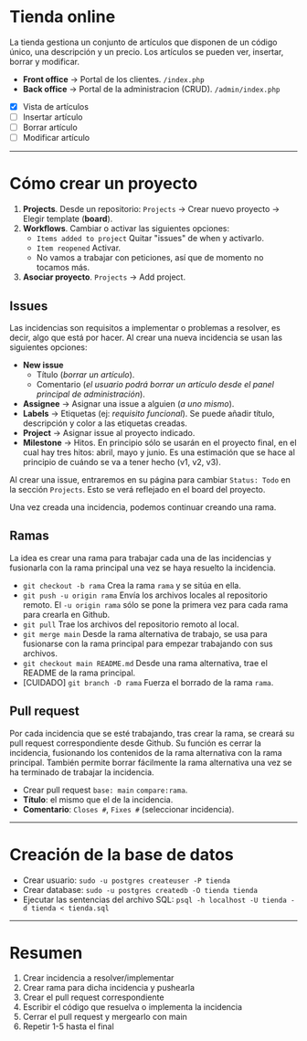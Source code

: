 # Tienda online
La tienda gestiona un conjunto de artículos que disponen de un código único, una descripción y un precio. Los artículos se pueden ver, insertar, borrar y modificar.

- **Front office** -> Portal de los clientes. `/index.php`
- **Back office** -> Portal de la administracion (CRUD). `/admin/index.php`

- [x] Vista de artículos
- [ ] Insertar artículo
- [ ] Borrar artículo
- [ ] Modificar artículo

------------


# Cómo crear un proyecto
1. **Projects**. Desde un repositorio: `Projects` -> Crear nuevo proyecto -> Elegir template (**board**).
2. **Workflows**. Cambiar o activar las siguientes opciones: 
   - `Items added to project` Quitar "issues" de when y activarlo. 
   - `Item reopened` Activar. 
   - No vamos a trabajar con peticiones, así que de momento no tocamos más.
3. **Asociar proyecto**. `Projects` -> Add project.

## Issues
Las incidencias son requisitos a implementar o problemas a resolver, es decir, algo que está por hacer. Al crear una nueva incidencia se usan las siguientes opciones:

- **New issue**
  -  Título  (*borrar un artículo*).
  - Comentario (*el usuario podrá borrar un artículo desde el panel principal de administración*).
- **Assignee** -> Asignar una issue a alguien (*a uno mismo*).
- **Labels** -> Etiquetas (ej: *requisito funcional*). Se puede añadir título, descripción y color a las etiquetas creadas.
- **Project** -> Asignar issue al proyecto indicado.
- **Milestone** -> Hitos. En principio sólo se usarán en el proyecto final, en el cual hay tres hitos: abril, mayo y junio. Es una estimación que se hace al principio de cuándo se va a tener hecho (v1, v2, v3).

Al crear una issue, entraremos en su página para cambiar `Status: Todo` en la sección `Projects`. Esto se verá reflejado en el board del proyecto.

Una vez creada una incidencia, podemos continuar creando una rama.

## Ramas
La idea es crear una rama para trabajar cada una de las incidencias y fusionarla con la rama principal una vez se haya resuelto la incidencia.

- `git checkout -b rama` Crea la rama `rama` y se sitúa en ella.
- `git push -u origin rama` Envía los archivos locales al repositorio remoto. El `-u origin rama` sólo se pone la primera vez para cada rama para crearla en Github.
- `git pull` Trae los archivos del repositorio remoto al local.
- `git merge main` Desde la rama alternativa de trabajo, se usa para fusionarse con la rama principal para empezar trabajando con sus archivos.
- `git checkout main README.md` Desde una rama alternativa, trae el README de la rama principal.
- [CUIDADO] `git branch -D rama` Fuerza el borrado de la rama `rama`.

## Pull request
Por cada incidencia que se esté trabajando, tras crear la rama, se creará su pull request correspondiente desde Github. Su función es cerrar la incidencia, fusionando los contenidos de la rama alternativa con la rama principal. También permite borrar fácilmente la rama alternativa una vez se ha terminado de trabajar la incidencia.

- Crear pull request `base: main` `compare:rama`.
- **Título**: el mismo que el de la incidencia.
- **Comentario**: `Closes #`, `Fixes #` (seleccionar incidencia).

------------


# Creación de la base de datos
- Crear usuario: `sudo -u postgres createuser -P tienda`
- Crear database: `sudo -u postgres createdb -O tienda tienda`
- Ejecutar las sentencias del archivo SQL: `psql -h localhost -U tienda -d tienda < tienda.sql`

------------


# Resumen
1. Crear incidencia a resolver/implementar
2. Crear rama para dicha incidencia y pushearla
3. Crear el pull request correspondiente
4. Escribir el código que resuelva o implementa la incidencia
5. Cerrar el pull request y mergearlo con main
6. Repetir 1-5 hasta el final

